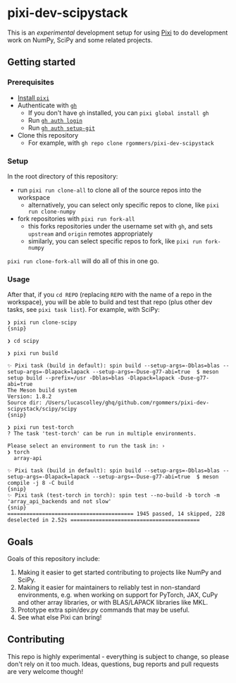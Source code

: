 # pixi-dev-scipystack

This is an _experimental_ development setup for using [Pixi](https://pixi.sh/)
to do development work on NumPy, SciPy and some related projects.


## Getting started

### Prerequisites

- [Install `pixi`](https://pixi.sh/latest/installation/)
- Authenticate with [`gh`](https://cli.github.com/manual/gh)
  - If you don't have `gh` installed, you can `pixi global install gh`
  - Run [`gh auth login`](https://cli.github.com/manual/gh_auth_login)
  - Run [`gh auth setup-git`](https://cli.github.com/manual/gh_auth_setup-git)
- Clone this repository
  - For example, with `gh repo clone rgommers/pixi-dev-scipystack`

### Setup

In the root directory of this repository:
- run `pixi run clone-all` to clone
all of the source repos into the workspace
  - alternatively, you can select only specific repos to clone, like `pixi run clone-numpy`
- fork repositories with `pixi run fork-all`
  - this forks repositories under the username set with `gh`, and sets `upstream` and `origin` remotes appropriately
  - similarly, you can select specific repos to fork, like `pixi run fork-numpy`

`pixi run clone-fork-all` will do all of this in one go.

### Usage

After that, if you `cd REPO` (replacing `REPO` with the name of a repo in the workspace),
you will be able to build and test that repo (plus other dev tasks, see `pixi task list`).
For example, with SciPy:

```console
❯ pixi run clone-scipy
{snip}

❯ cd scipy

❯ pixi run build

✨ Pixi task (build in default): spin build --setup-args=-Dblas=blas --setup-args=-Dlapack=lapack --setup-args=-Duse-g77-abi=true  $ meson setup build --prefix=/usr -Dblas=blas -Dlapack=lapack -Duse-g77-abi=true
The Meson build system
Version: 1.8.2
Source dir: /Users/lucascolley/ghq/github.com/rgommers/pixi-dev-scipystack/scipy/scipy
{snip}

❯ pixi run test-torch
? The task 'test-torch' can be run in multiple environments.

Please select an environment to run the task in: ›
❯ torch
  array-api

✨ Pixi task (build in default): spin build --setup-args=-Dblas=blas --setup-args=-Dlapack=lapack --setup-args=-Duse-g77-abi=true  $ meson compile -j 8 -C build
{snip}
✨ Pixi task (test-torch in torch): spin test --no-build -b torch -m 'array_api_backends and not slow'
{snip}
======================================== 1945 passed, 14 skipped, 228 deselected in 2.52s =========================================
```

## Goals

Goals of this repository include:

1. Making it easier to get started contributing to projects like NumPy and SciPy.
2. Making it easier for maintainers to reliably test in non-standard environments,
   e.g. when working on support for PyTorch, JAX, CuPy and other array libraries,
   or with BLAS/LAPACK libraries like MKL.
3. Prototype extra spin/dev.py commands that may be useful.
4. See what else Pixi can bring!


## Contributing

This repo is highly experimental - everything is subject to change, so please don't
rely on it too much. Ideas, questions, bug reports and pull requests are very welcome
though!
